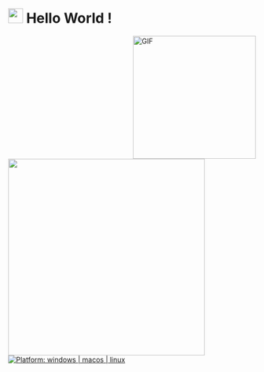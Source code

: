 <h1><img src="https://emojis.slackmojis.com/emojis/images/1531849430/4246/blob-sunglasses.gif?1531849430" width="30"/> Hello World !</h1>

<img align="right" height="250" alt="GIF" src="https://i.pinimg.com/originals/cd/59/d6/cd59d626dc86397fe45080e6e9c7027d.gif" />

<img width="400" src="https://github-readme-stats.vercel.app/api?username=stratuke&show_icons=true&hide_border=true">

<a href="https://github.com/jeffreytse">
<img src="https://img.shields.io/badge/platform-windows%20%7C%20macos%20%7C%20linux-blue"
alt="Platform: windows | macos | linux" />
<a/>

